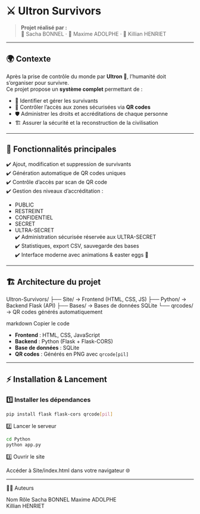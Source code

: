 # ⚔️ Ultron Survivors  

> **Projet réalisé par :**  
> 👤 Sacha BONNEL · 👤 Maxime ADOLPHE · 👤 Killian HENRIET  

---

## 🌍 Contexte  

Après la prise de contrôle du monde par **Ultron 🤖**, l’humanité doit s’organiser pour survivre.  
Ce projet propose un **système complet** permettant de :  

- 🔎 Identifier et gérer les survivants  
- 🎫 Contrôler l’accès aux zones sécurisées via **QR codes**  
- 🛡️ Administrer les droits et accréditations de chaque personne  
- 🏗️ Assurer la sécurité et la reconstruction de la civilisation  

---

## 🚀 Fonctionnalités principales  

✔️ Ajout, modification et suppression de survivants  
✔️ Génération automatique de QR codes uniques  
✔️ Contrôle d’accès par scan de QR code  
✔️ Gestion des niveaux d’accréditation :  
   - PUBLIC
   - RESTREINT
   - CONFIDENTIEL  
   - SECRET  
   - ULTRA-SECRET  
✔️ Administration sécurisée réservée aux ULTRA-SECRET  
✔️ Statistiques, export CSV, sauvegarde des bases  
✔️ Interface moderne avec animations & easter eggs 🎉  

---

## 🏗️ Architecture du projet  

Ultron-Survivors/
├── Site/ → Frontend (HTML, CSS, JS)
├── Python/ → Backend Flask (API)
├── Bases/ → Bases de données SQLite
└── qrcodes/ → QR codes générés automatiquement

markdown
Copier le code

- **Frontend** : HTML, CSS, JavaScript  
- **Backend** : Python (Flask + Flask-CORS)  
- **Base de données** : SQLite  
- **QR codes** : Générés en PNG avec `qrcode[pil]`  

---

## ⚡ Installation & Lancement  

### 1️⃣ Installer les dépendances  

```bash
pip install flask flask-cors qrcode[pil]
```
2️⃣ Lancer le serveur
```bash
cd Python
python app.py
```
3️⃣ Ouvrir le site

Accéder à Site/index.html dans votre navigateur 🌐

---


👨‍💻 Auteurs

Nom	Rôle
Sacha BONNEL
Maxime ADOLPHE	
Killian HENRIET	

```
